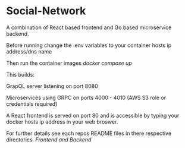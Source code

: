 # Social-Network

A combination of React based frontend and Go based microservice backend.

Before running change the .env variables to your container hosts ip address/dns name

Then run the container images *docker compose up*

This builds: 

GrapQL server listening on port 8080

Microservices using GRPC on ports 4000 - 4010 (AWS S3 role or credentials required)

A React frontend is served on port 80 and is accessible by typing your docker hosts ip address in your web broswer.

For further details see each repos README files in there respective directories. *Frontend and Backend*
